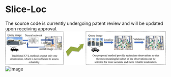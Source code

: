 # Slice-Loc
The source code is currently undergoing patent review and will be updated upon receiving approval.
![image](https://github.com/bnothing/Slice-Loc/blob/master/figures/Fig1.png)
![image](https://github.com/bnothing/Slice-Loc/blob/master/figures/Fig9.png)
